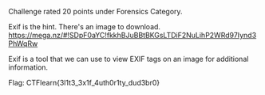 Challenge rated 20 points under Forensics Category.

Exif is the hint. There's an image to download.
https://mega.nz/#!SDpF0aYC!fkkhBJuBBtBKGsLTDiF2NuLihP2WRd97Iynd3PhWqRw

Exif is a tool that we can use to view EXIF tags on an image for additional information.

Flag: CTFlearn{3l1t3_3x1f_4uth0r1ty_dud3br0}
